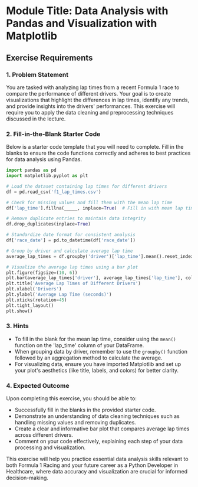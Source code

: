 # Module Title: Data Analysis with Pandas and Visualization with Matplotlib

## Exercise Requirements

### 1. Problem Statement
You are tasked with analyzing lap times from a recent Formula 1 race to compare the performance of different drivers. Your goal is to create visualizations that highlight the differences in lap times, identify any trends, and provide insights into the drivers' performances. This exercise will require you to apply the data cleaning and preprocessing techniques discussed in the lecture.

### 2. Fill-in-the-Blank Starter Code
Below is a starter code template that you will need to complete. Fill in the blanks to ensure the code functions correctly and adheres to best practices for data analysis using Pandas.

```python
import pandas as pd
import matplotlib.pyplot as plt

# Load the dataset containing lap times for different drivers
df = pd.read_csv('f1_lap_times.csv')

# Check for missing values and fill them with the mean lap time
df['lap_time'].fillna(_____, inplace=True)  # Fill in with mean lap time

# Remove duplicate entries to maintain data integrity
df.drop_duplicates(inplace=True)

# Standardize date format for consistent analysis
df['race_date'] = pd.to_datetime(df['race_date'])

# Group by driver and calculate average lap time
average_lap_times = df.groupby('driver')['lap_time'].mean().reset_index()

# Visualize the average lap times using a bar plot
plt.figure(figsize=(10, 6))
plt.bar(average_lap_times['driver'], average_lap_times['lap_time'], color='blue')
plt.title('Average Lap Times of Different Drivers')
plt.xlabel('Drivers')
plt.ylabel('Average Lap Time (seconds)')
plt.xticks(rotation=45)
plt.tight_layout()
plt.show()
```

### 3. Hints
- To fill in the blank for the mean lap time, consider using the `mean()` function on the 'lap_time' column of your DataFrame.
- When grouping data by driver, remember to use the `groupby()` function followed by an aggregation method to calculate the average.
- For visualizing data, ensure you have imported Matplotlib and set up your plot's aesthetics (like title, labels, and colors) for better clarity.

### 4. Expected Outcome
Upon completing this exercise, you should be able to:
- Successfully fill in the blanks in the provided starter code.
- Demonstrate an understanding of data cleaning techniques such as handling missing values and removing duplicates.
- Create a clear and informative bar plot that compares average lap times across different drivers.
- Comment on your code effectively, explaining each step of your data processing and visualization.

This exercise will help you practice essential data analysis skills relevant to both Formula 1 Racing and your future career as a Python Developer in Healthcare, where data accuracy and visualization are crucial for informed decision-making.